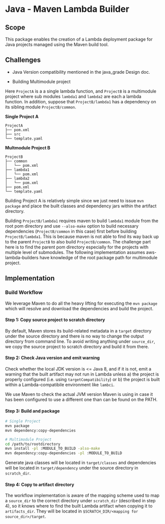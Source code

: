 # Java - Maven Lambda Builder

## Scope

This package enables the creation of a Lambda deployment package for Java
projects managed using the Maven build tool.

## Challenges

- Java Version compatibility mentioned in the java_grade Design doc.

- Building Multimodule project

Here `ProjectA` is a a single lambda function, and `ProjectB` is a multimodule
project where sub modules `lambda1` and `lambda2` are each a lambda
function. In addition, suppose that `ProjectB/lambda1` has a dependency on its
sibling module `ProjectB/common`.

**Single Project A**
```
ProjectA
├── pom.xml
├── src
└── template.yaml
```

**Multmodule Project B**
```
ProjectB
├── common
│   └── pom.xml
├── lambda1
│   └── pom.xml
├── lambda2
│   └── pom.xml
├── pom.xml
└── template.yaml
```

Building Project A is relatively simple since we just need to issue `mvn
package` and place the built classes and dependency jars within the artifact directory.

Building `ProjectB/lambda1` requires maven to build `lambda1` module from
the root pom directory and use `--also-make` option to build necessary dependencies 
(`ProjectB/common`  in this case) first before building `ProjectB/lambda1`. This is because
maven is not able to find its way back up to the parent `ProjectB` to
also build `ProjectB/common`. The challenge part here is to find the parent pom directory 
especially for the projects with multiple level of submodules. The following implementation 
assumes aws-lambda-builders have knowledge of the root package path for multimodule project.

## Implementation

### Build Workflow

We leverage Maven to do all the heavy lifting for executing the
`mvn package` which will resolve and download the dependencies and
build the project.

#### Step 1: Copy source project to scratch directory

By default, Maven stores its build-related metadata in a `target`
directory under the source directory and there is no way to change the output 
directory from command line. To avoid writing anything under `source_dir`, 
we copy the source project to scratch directory and build it from there.

#### Step 2: Check Java version and emit warning

Check whether the local JDK version is <= Java 8, and if it is not, emit a
warning that the built artifact may not run in Lambda unless a) the project is
properly configured (i.e. using `targetCompatibility`) or b) the project is
built within a Lambda-compatibile environment like `lambci`.

We use Maven to check the actual JVM version Maven is using in case it has been 
configured to use a different one than can be found on the PATH.

#### Step 3: Build and package

```sh
# Single Project
mvn package
mvn dependency:copy-dependencies

# Multimodule Project
cd /path/to/rootdirectory
mvn install -pl :MODULE_TO_BUILD -also-make
mvn dependency:copy-dependencies -pl :MODULE_TO_BUILD
```

Generate java classes will be located in `target/classes` and dependencies 
will be located in `target/dependency` under the source directory in `scratch_dir`.

#### Step 4: Copy to artifact directory

The workflow implementation is aware of the mapping scheme used to map a
`source_dir` to the correct directory under `scratch_dir` (described in step 4),
so it knows where to find the built Lambda artifact when copying it to
`artifacts_dir`. They will be located in
`$SCRATCH_DIR/<mapping for source_dir>/target`.
